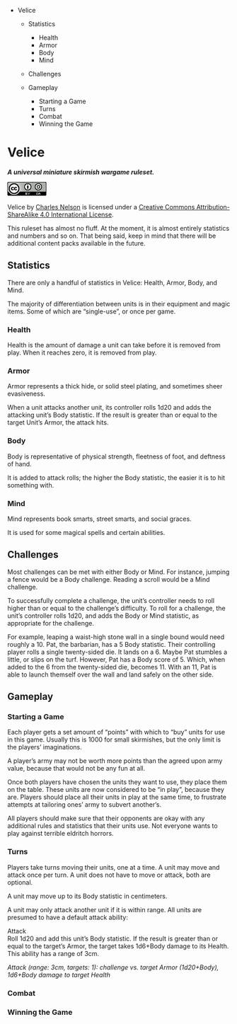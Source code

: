 -   Velice
    -   Statistics
        -   Health
        -   Armor
        -   Body
        -   Mind

    -   Challenges
    -   Gameplay
        -   Starting a Game
        -   Turns
        -   Combat
        -   Winning the Game


Velice
======

***A universal miniature skirmish wargame ruleset.***

[![Creative Commons License](src/images/cc-by-sa.png "CC-By-SA")](http://creativecommons.org/licenses/by-sa/4.0/)

<span xmlns:dct="http://purl.org/dc/terms/" href="http://purl.org/dc/dcmitype/Text" property="dct:title" rel="dct:type"> Velice</span> by <a xmlns:cc="http://creativecommons.org/ns#" href="https://github.com/cnelsonsic/velice" property="cc:attributionName" rel="cc:attributionURL"> [Charles Nelson](https://github.com/cnelsonsic/velice)</a> is licensed under a [Creative Commons Attribution-ShareAlike 4.0 International License](http://creativecommons.org/licenses/by-sa/4.0/).

This ruleset has almost no fluff. At the moment, it is almost entirely statistics and numbers and so on. That being said, keep in mind that there will be additional content packs available in the future.

<!-- Add note about licensing, use, etc. -->

Statistics
----------

There are only a handful of statistics in Velice: Health, Armor, Body, and Mind.

The majority of differentiation between units is in their equipment and magic items. Some of which are “single-use”, or once per game.

### Health

Health is the amount of damage a unit can take before it is removed from play. When it reaches zero, it is removed from play.

### Armor

Armor represents a thick hide, or solid steel plating, and sometimes sheer evasiveness.

When a unit attacks another unit, its controller rolls 1d20 and adds the attacking unit’s Body statistic. If the result is greater than or equal to the target Unit’s Armor, the attack hits.

### Body

Body is representative of physical strength, fleetness of foot, and deftness of hand.

It is added to attack rolls; the higher the Body statistic, the easier it is to hit something with.

### Mind

Mind represents book smarts, street smarts, and social graces.

It is used for some magical spells and certain abilities.

Challenges
----------

Most challenges can be met with either Body or Mind. For instance, jumping a fence would be a Body challenge. Reading a scroll would be a Mind challenge.

To successfully complete a challenge, the unit’s controller needs to roll higher than or equal to the challenge’s difficulty. To roll for a challenge, the unit’s controller rolls 1d20, and adds the Body or Mind statistic, as appropriate for the challenge.

For example, leaping a waist-high stone wall in a single bound would need roughly a 10. Pat, the barbarian, has a 5 Body statistic. Their controlling player rolls a single twenty-sided die. It lands on a 6. Maybe Pat stumbles a little, or slips on the turf. However, Pat has a Body score of 5. Which, when added to the 6 from the twenty-sided die, becomes 11. With an 11, Pat is able to launch themself over the wall and land safely on the other side.

Gameplay
--------

### Starting a Game

Each player gets a set amount of “points” with which to “buy” units for use in this game. Usually this is 1000 for small skirmishes, but the only limit is the players’ imaginations.

A player’s army may not be worth more points than the agreed upon army value, because that would not be any fun at all.

Once both players have chosen the units they want to use, they place them on the table. These units are now considered to be “in play”, because they are. Players should place all their units in play at the same time, to frustrate attempts at tailoring ones’ army to subvert another’s.

All players should make sure that their opponents are okay with any additional rules and statistics that their units use. Not everyone wants to play against terrible eldritch horrors.

### Turns

Players take turns moving their units, one at a time. A unit may move and attack once per turn. A unit does not have to move or attack, both are optional.

A unit may move up to its Body statistic in centimeters.

A unit may only attack another unit if it is within range. All units are presumed to have a default attack ability:

Attack  
Roll 1d20 and add this unit’s Body statistic. If the result is greater than or equal to the target’s Armor, the target takes 1d6+Body damage to its Health. This ability has a range of 3cm.

*Attack (range: 3cm, targets: 1): challenge vs. target Armor (1d20+Body), 1d6+Body damage to target Health*

### Combat

### Winning the Game
